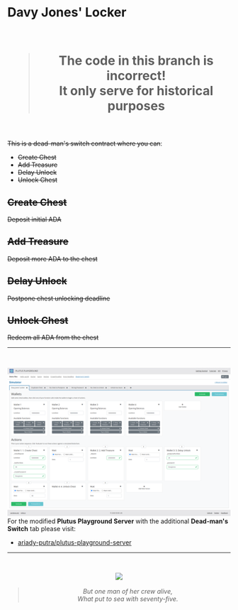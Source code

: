 # Davy Jones' Locker

<br/><div align="center"><h1><strong>
  >The code in this branch is incorrect!<br/>
  >It only serve for historical purposes
</strong></h1></div><br/>

<s>This is a dead-man's switch contract where you can</s>:
- <s>Create Chest</s>
- <s>Add Treasure</s>
- <s>Delay Unlock</s>
- <s>Unlock Chest</s>

## <s>Create Chest</s>
<s>Deposit initial ADA</s>

## <s>Add Treasure</s>
<s>Deposit more ADA to the chest</s>

## <s>Delay Unlock</s>
<s>Postpone chest unlocking deadline</s>

## <s>Unlock Chest</s>
<s>Redeem all ADA from the chest</s>

---
<br/><div>
  <img src="https://github.com/ariady-putra/plutus-playground-server/blob/main/screenshots/1_DavyJonesLocker.png"/>
  For the modified <b>Plutus Playground Server</b> with the additional <b>Dead-man's Switch</b> tab please visit:
  <ul>
    <li>
      <a href="https://github.com/ariady-putra/plutus-playground-server">ariady-putra/plutus-playground-server</a>
    </li>
  </ul>
</div>

---
<br/><div align="center">
  <img src="https://images5.alphacoders.com/641/641119.jpg"/>
  >_But one man of her crew alive,_<br/>
  >_What put to sea with seventy-five._<br/>
</div><br/>
